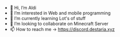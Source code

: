 - 👋 Hi, I’m Aldi
- 👀 I’m interested in Web and mobile programming 
- 🌱 I’m currently learning Lot's of stuff
- 💞️ I’m looking to collaborate on Minecraft Server
- 📫 How to reach me -> https://discord.destaria.xyz

<!---
aldigunawan-dev/aldigunawan-dev is a ✨ special ✨ repository because its `README.md` (this file) appears on your GitHub profile.
You can click the Preview link to take a look at your changes.
--->
